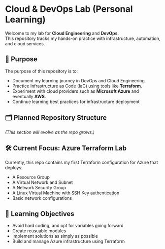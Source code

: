 # Cloud & DevOps Lab (Personal Learning)
Welcome to my lab for **Cloud Engineering** and **DevOps**.  
This repository tracks my hands-on practice with infrastructure, automation, and cloud services.

## 🚀 Purpose
The purpose of this repository is to:
- Document my learning journey in DevOps and Cloud Engineering.
- Practice Infrastructure as Code (IaC) using tools like **Terraform**.
- Experiment with cloud providers such as **Microsoft Azure** and eventually **AWS**.
- Continue learning best practices for infrastructure deployment

## 🗂️ Planned Repository Structure
_(This section will evolve as the repo grows.)_

## 🛠️ Current Focus: Azure Terraform Lab
Currently, this repo contains my first Terraform configuration for Azure that deploys:
- A Resource Group
- A Virtual Network and Subnet
- A Network Security Group
- A Linux Virtual Machine with SSH Key authentication
- Basic network configurations

## 🎯 Learning Objectives
- Avoid hard coding, and opt for variables going forward
- Create reusuable modules 
- Implement solutions as simply as possible 
- Build and manage Azure infrastructure using Terraform

